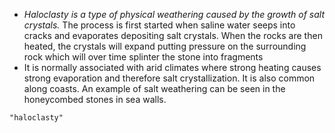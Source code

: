 - *Haloclasty is a type of physical weathering caused by the growth of salt crystals.* The process is first started when saline water seeps into cracks and evaporates depositing salt crystals. When the rocks are then heated, the crystals will expand putting pressure on the surrounding rock which will over time splinter the stone into fragments
- It is normally associated with arid climates where strong heating causes strong evaporation and therefore salt crystallization. It is also common along coasts. An example of salt weathering can be seen in the honeycombed stones in sea walls.

```query 2021-09-27 15:52
"haloclasty"
```